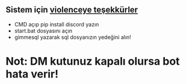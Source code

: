 Sistem için [violenceye teşekkürler](https://github.com/violencedev/)
-----------------------------------------------------------------------
- CMD açıp pip install discord yazın
-  start.bat dosyasını açın
-  gimmesql yazarak sql dosyanızın yedeğini alın!


# Not: DM kutunuz kapalı olursa bot hata verir!
